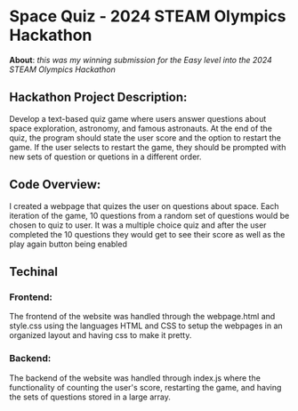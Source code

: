 # **Space Quiz - 2024 STEAM Olympics Hackathon**
**About**: *this was my winning submission for the Easy level into the 2024 STEAM Olympics Hackathon*

## Hackathon Project Description:

Develop a text-based quiz game where users answer questions about space exploration, astronomy, and famous astronauts. At the end of the quiz, the program should state the user score and the option to restart the game. If the user selects to restart the game, they should be prompted with new sets of question or quetions in a different order.

## Code Overview:

I created a webpage that quizes the user on questions about space. Each iteration of the game, 10 questions from a random set of questions would be chosen to quiz to user. It was a multiple choice quiz and after the user completed the 10 questions they would get to see their score as well as the play again button being enabled

## Techinal

### Frontend:

The frontend of the website was handled through the webpage.html and style.css using the languages HTML and CSS to setup the webpages in an organized layout and having css to make it pretty.

### Backend:

The backend of the website was handled through index.js where the functionality of counting the user's score, restarting the game, and having the sets of questions stored in a large array.
